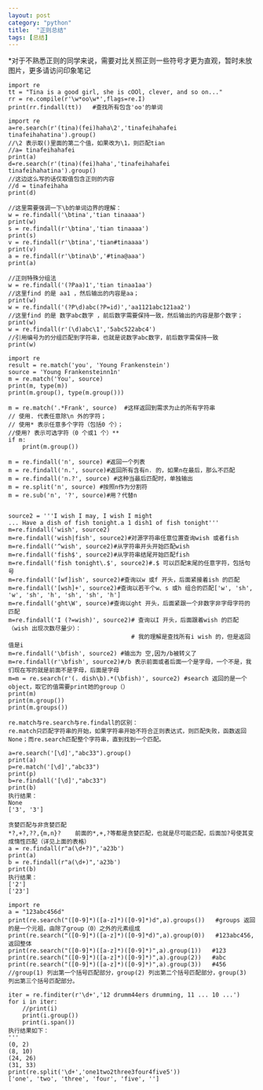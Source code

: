 ```yaml
---
layout: post
category: "python"
title:  "正则总结"
tags: [总结]
---
```


*对于不熟悉正则的同学来说，需要对比关照正则一些符号才更为直观，暂时未放图片，更多请访问印象笔记


<pre><code>import re
tt = "Tina is a good girl, she is cOOl, clever, and so on..."
rr = re.compile(r'\w*oo\w*',flags=re.I)
print(rr.findall(tt))   #查找所有包含'oo'的单词</code></pre>

<pre><code>import re
a=re.search(r'(tina)(fei)haha\2','tinafeihahafei tinafeihahatina').group()
//\2 表示取()里面的第二个值，如果改为\1，则匹配tian
//a= tinafeihahafei
print(a)
d=re.search(r'(tina)(fei)haha','tinafeihahafei tinafeihahatina').group()
//这边这么写的话仅取值包含正则的内容
//d = tinafeihaha
print(d)

//这里需要强调一下\b的单词边界的理解：
w = re.findall('\btina','tian tinaaaa')
print(w)
s = re.findall(r'\btina','tian tinaaaa')
print(s)
v = re.findall(r'\btina','tian#tinaaaa')
print(v)
a = re.findall(r'\btina\b','#tina@aaa')
print(a)

//正则特殊分组法
w = re.findall('(?P<name>aa)1','tian tinaa1aa')
//这里find 的是 aa1 ，然后输出的内容是aa；
print(w)
w = re.findall('(?P<id>\d)abc(?P=id)','aa1121abc121aa2')
//这里find 的是 数字abc数字 ，前后数字需要保持一致，然后输出的内容是那个数字；
print(w)
w = re.findall(r'(\d)abc\1','5abc522abc4')
//引用编号为<number>的分组匹配到字符串，也就是说数字abc数字，前后数字需保持一致
print(w)
</code></pre>

<pre><code>import re
result = re.match('you', 'Young Frankenstein')
source = 'Young Frankensteinn1n'
m = re.match('You', source)
print(m, type(m))
print(m.group(), type(m.group()))

m = re.match('.*Frank', source)  #这样返回到需求为止的所有字符串
// 使用. 代表任意除\n 外的字符；
// 使用* 表示任意多个字符（包括0 个）；
//使用? 表示可选字符（0 个或1 个）**
if m:
    print(m.group())

m = re.findall('n', source) #返回一个列表
m = re.findall('n.', source)#返回所有含有n. 的，如果n在最后，那么不匹配
m = re.findall('n.?', source) #这种当最后匹配时，单独输出
m = re.split('n', source) #按照n作为分割符
m = re.sub('n', '?', source)#用？代替n


source2 = '''I wish I may, I wish I might
... Have a dish of fish tonight.a 1 dish1 of fish tonight'''
m=re.findall('wish', source2)
m=re.findall('wish|fish', source2)#对源字符串任意位置查询wish 或者fish
m=re.findall('^wish', source2)#从字符串开头开始匹配wish
m=re.findall('fish$', source2)#从字符串结尾开始匹配fish
m=re.findall('fish tonight\.$', source2)#.$ 可以匹配末尾的任意字符，包括句号
m=re.findall('[wf]ish', source2)#查询以w 或f 开头，后面紧接着ish 的匹配
m=re.findall('[wsh]+', source2)#查询以若干个w、s 或h 组合的匹配['w', 'sh', 'w', 'sh', 'h', 'sh', 'sh', 'h']
m=re.findall('ght\W', source)#查询以ght 开头，后面紧跟一个非数字非字母字符的匹配
m=re.findall('I (?=wish)', source2)# 查询以I 开头，后面跟着wish 的匹配（wish 出现次数尽量少）：
                                   # 我的理解是查找所有i wish 的，但是返回值是i
m=re.findall('\bfish', source2) #输出为 空,因为/b被转义了
m=re.findall(r'\bfish', source2)#/b 表示前面或者后面一个是字母，一个不是，我们现在写的就是前面不是字母，后面是字母
m=m = re.search(r'(. dish\b).*(\bfish)', source2) #search 返回的是一个object，取它的值需要print她的group（）
print(m)
print(m.group())
print(m.groups())
</code></pre>

<pre><code>re.match与re.search与re.findall的区别：
re.match只匹配字符串的开始，如果字符串开始不符合正则表达式，则匹配失败，函数返回None；而re.search匹配整个字符串，直到找到一个匹配。

a=re.search('[\d]',"abc33").group()
print(a)
p=re.match('[\d]',"abc33")
print(p)
b=re.findall('[\d]',"abc33")
print(b)
执行结果：
None
['3', '3']

贪婪匹配与非贪婪匹配
*?,+?,??,{m,n}?    前面的*,+,?等都是贪婪匹配，也就是尽可能匹配，后面加?号使其变成惰性匹配（详见上面的表格）
a = re.findall(r"a(\d+?)",'a23b')
print(a)
b = re.findall(r"a(\d+)",'a23b')
print(b)
执行结果：
['2']
['23']
</code></pre>

<pre><code>import re
a = "123abc456d"
print(re.search("([0-9]*)([a-z]*)([0-9]*)d",a).groups())   #groups 返回的是一个元祖，由除了group（0）之外的元素组成
print(re.search("([0-9]*)([a-z]*)([0-9]*d)",a).group(0))   #123abc456,返回整体
print(re.search("([0-9]*)([a-z]*)([0-9]*)",a).group(1))   #123
print(re.search("([0-9]*)([a-z]*)([0-9]*)",a).group(2))   #abc
print(re.search("([0-9]*)([a-z]*)([0-9]*)",a).group(3))   #456
//group(1) 列出第一个括号匹配部分，group(2) 列出第二个括号匹配部分，group(3) 列出第三个括号匹配部分。

iter = re.finditer(r'\d+','12 drumm44ers drumming, 11 ... 10 ...')
for i in iter:
    //print(i)
    print(i.group())
    print(i.span())
执行结果如下：
'''
(0, 2)
(8, 10)
(24, 26)
(31, 33)
print(re.split('\d+','one1two2three3four4five5'))
['one', 'two', 'three', 'four', 'five', '']</code></pre>
